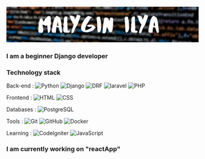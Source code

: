 ![header](https://github.com/ilya1231231/ilya1231231/blob/main/assets/Malygin%20Ilya.png)

### I am a beginner Django developer 

### Technology stack

Back-end :
![Python](https://img.shields.io/badge/-Python-151515?style=for-the-badge&logo=python)
![Django](https://img.shields.io/badge/-Django-<090909>?style=for-the-badge&logo=django)
![DRF](https://img.shields.io/badge/-DRF-FA5858?style=for-the-badge&logo=django)
![laravel](https://img.shields.io/badge/-laravel-4000FF?style=for-the-badge&logo=laravel)
![PHP](https://img.shields.io/badge/-php-4000FF?style=for-the-badge&logo=php)

Frontend :
![HTML](https://img.shields.io/badge/-HTML5-FA5858?style=for-the-badge&logo=HTML5)
![CSS](https://img.shields.io/badge/-CSS3-4000FF?style=for-the-badge&logo=CSS3)

Databases :
![PostgreSQL](https://img.shields.io/badge/-SQL-A4A4A4?style=for-the-badge&logo=PostgreSQL)

Tools :
![Git](https://img.shields.io/badge/-Git-090909?style=for-the-badge&logo=Git)
![GitHub](https://img.shields.io/badge/-GitHub-090909?style=for-the-badge&logo=GitHub)
![Docker](https://img.shields.io/badge/-Docker-A4A4A4?style=for-the-badge&logo=Docker)

Learning :
![CodeIgniter](https://img.shields.io/badge/-CodeIgniter-151515?style=for-the-badge&logo=CodeIgniter)
![JavaScript](https://img.shields.io/badge/-JavaScript-151515?style=for-the-badge&logo=JavaScript)

### I am currently working on "reactApp"
